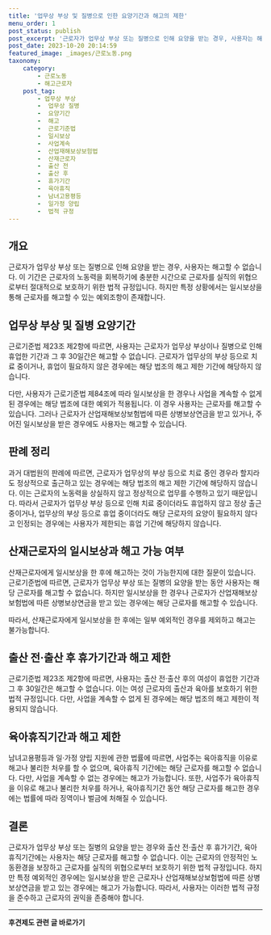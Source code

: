 ```yaml
---
title: '업무상 부상 및 질병으로 인한 요양기간과 해고의 제한'
menu_order: 1
post_status: publish
post_excerpt: '근로자가 업무상 부상 또는 질병으로 인해 요양을 받는 경우, 사용자는 해고할 수 없습니다. 이 기간은 근로자의 노동력을 회복하기에 충분한 시간으로 근로자를 실직의 위협으로부터 절대적으로 보호하기 위한 법적 규정입니다. 하지만 특정 상황에서는 일시보상을 통해 근로자를 해고할 수 있는 예외조항이 존재합니다.'
post_date: 2023-10-20 20:14:59
featured_image: _images/근로노동.png
taxonomy:
    category:
        - 근로노동
        - 해고근로자
    post_tag:
        - 업무상 부상
        -  업무상 질병
        -  요양기간
        -  해고
        -  근로기준법
        -  일시보상
        -  사업계속
        -  산업재해보상보험법
        -  산재근로자
        -  출산 전
        -  출산 후
        -  휴가기간
        -  육아휴직
        -  남녀고용평등
        -  일가정 양립
        -  법적 규정
---
```



## 개요
근로자가 업무상 부상 또는 질병으로 인해 요양을 받는 경우, 사용자는 해고할 수 없습니다. 이 기간은 근로자의 노동력을 회복하기에 충분한 시간으로 근로자를 실직의 위협으로부터 절대적으로 보호하기 위한 법적 규정입니다. 하지만 특정 상황에서는 일시보상을 통해 근로자를 해고할 수 있는 예외조항이 존재합니다.

## 업무상 부상 및 질병 요양기간
근로기준법 제23조 제2항에 따르면, 사용자는 근로자가 업무상 부상이나 질병으로 인해 휴업한 기간과 그 후 30일간은 해고할 수 없습니다. 근로자가 업무상의 부상 등으로 치료 중이거나, 휴업이 필요하지 않은 경우에는 해당 법조의 해고 제한 기간에 해당하지 않습니다.

다만, 사용자가 근로기준법 제84조에 따라 일시보상을 한 경우나 사업을 계속할 수 없게 된 경우에는 해당 법조에 대한 예외가 적용됩니다. 이 경우 사용자는 근로자를 해고할 수 있습니다. 그러나 근로자가 산업재해보상보험법에 따른 상병보상연금을 받고 있거나, 주어진 일시보상을 받은 경우에도 사용자는 해고할 수 있습니다.

## 판례 정리
과거 대법원의 판례에 따르면, 근로자가 업무상의 부상 등으로 치료 중인 경우라 할지라도 정상적으로 출근하고 있는 경우에는 해당 법조의 해고 제한 기간에 해당하지 않습니다. 이는 근로자의 노동력을 상실하지 않고 정상적으로 업무를 수행하고 있기 때문입니다. 따라서 근로자가 업무상 부상 등으로 인해 치료 중이더라도 휴업하지 않고 정상 출근 중이거나, 업무상의 부상 등으로 휴업 중이더라도 해당 근로자의 요양이 필요하지 않다고 인정되는 경우에는 사용자가 제한되는 휴업 기간에 해당하지 않습니다.

## 산재근로자의 일시보상과 해고 가능 여부
산재근로자에게 일시보상을 한 후에 해고하는 것이 가능한지에 대한 질문이 있습니다. 근로기준법에 따르면, 근로자가 업무상 부상 또는 질병의 요양을 받는 동안 사용자는 해당 근로자를 해고할 수 없습니다. 하지만 일시보상을 한 경우나 근로자가 산업재해보상보험법에 따른 상병보상연금을 받고 있는 경우에는 해당 근로자를 해고할 수 있습니다.

따라서, 산재근로자에게 일시보상을 한 후에는 일부 예외적인 경우를 제외하고 해고는 불가능합니다.

## 출산 전·출산 후 휴가기간과 해고 제한
근로기준법 제23조 제2항에 따르면, 사용자는 출산 전·출산 후의 여성이 휴업한 기간과 그 후 30일간은 해고할 수 없습니다. 이는 여성 근로자의 출산과 육아를 보호하기 위한 법적 규정입니다. 다만, 사업을 계속할 수 없게 된 경우에는 해당 법조의 해고 제한이 적용되지 않습니다.

## 육아휴직기간과 해고 제한
남녀고용평등과 일·가정 양립 지원에 관한 법률에 따르면, 사업주는 육아휴직을 이유로 해고나 불리한 처우를 할 수 없으며, 육아휴직 기간에는 해당 근로자를 해고할 수 없습니다. 다만, 사업을 계속할 수 없는 경우에는 해고가 가능합니다. 또한, 사업주가 육아휴직을 이유로 해고나 불리한 처우를 하거나, 육아휴직기간 동안 해당 근로자를 해고한 경우에는 법률에 따라 징역이나 벌금에 처해질 수 있습니다.

## 결론
근로자가 업무상 부상 또는 질병의 요양을 받는 경우와 출산 전·출산 후 휴가기간, 육아휴직기간에는 사용자는 해당 근로자를 해고할 수 없습니다. 이는 근로자의 안정적인 노동환경을 보장하고 근로자를 실직의 위협으로부터 보호하기 위한 법적 규정입니다. 하지만 특정 예외적인 경우에는 일시보상을 받은 근로자나 산업재해보상보험법에 따른 상병보상연금을 받고 있는 경우에는 해고가 가능합니다. 따라서, 사용자는 이러한 법적 규정을 준수하고 근로자의 권익을 존중해야 합니다.
<!-- wp:separator -->
<hr class="wp-block-separator has-alpha-channel-opacity"/>
<!-- /wp:separator -->

<!-- wp:group {"backgroundColor":"base","layout":{"type":"constrained"}} -->
<div class="wp-block-group has-base-background-color has-background"><!-- wp:paragraph {"align":"center","fontSize":"medium"} -->
<p class="has-text-align-center has-large-font-size"><strong>후견제도 관련 글 바로가기</strong></p>
<!-- /wp:paragraph -->


<!-- wp:latest-posts
{"categories":[{"id":1980,"count":19,"description":"","link":"https://uknowlaw.com/category/%ed%9b%84%ea%b2%ac%ec%a0%9c%eb%8f%84/","name":"후견제도","slug":"후견제도","taxonomy":"category","parent":0,"meta":[],"_links":{"self":[{"href":"https://uknowlaw.com/wp-json/wp/v2/categories/1980"}],"collection":[{"href":"https://uknowlaw.com/wp-json/wp/v2/categories"}],"about":[{"href":"https://uknowlaw.com/wp-json/wp/v2/taxonomies/category"}],"wp:post_type":[{"href":"https://uknowlaw.com/wp-json/wp/v2/posts?categories=1980"}],"curies":[{"name":"wp","href":"https://api.w.org/{rel}","templated":true}]}}],"postsToShow":100,"excerptLength":28,"postLayout":"grid","columns":2,"featuredImageAlign":"left","featuredImageSizeSlug":"large","fontSize":18px} /--></div>
<!-- /wp:group -->